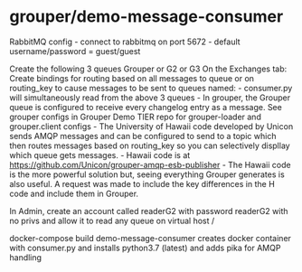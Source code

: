 # grouper/demo-message-consumer

RabbitMQ config - connect to rabbitmq on port 5672 - default username/password = guest/guest

Create the following 3 queues
    Grouper or G2 or G3
On the Exchanges tab:
    Create bindings for routing based on all messages to queue or on routing_key to cause messages to be sent to queues named:
        - consumer.py will simultaneously read from the above 3 queues
        - In grouper, the Grouper queue is configured to receive every changelog entry as a message.
            See grouper configs in Grouper Demo TIER repo for grouper-loader and grouper.client configs
        - The University of Hawaii code developed by Unicon sends AMQP messages and can be configured to send to a topic which then routes messages based on routing_key so you can selectively displlay which queue gets messages.
                - Hawaii code is at https://github.com/Unicon/grouper-amqp-esb-publisher
                - The Hawaii code is the more powerful solution but, seeing everything Grouper generates is also useful.  A request was made to include the key differences in the H code and include them in Grouper.

In Admin, create an account called readerG2 with password readerG2 with no privs and allow it to read any queue on virtual host /

docker-compose build demo-message-consumer
    creates docker container with consumer.py and installs python3.7 (latest) and adds pika for AMQP handling

